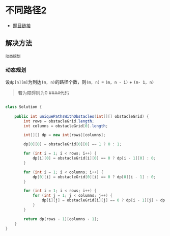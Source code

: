 # 不同路径2

* [题目链接](https://leetcode-cn.com/problems/unique-paths-ii/)

## 解决方法

`动态规划`

### 动态规划

设`dp[n][m]`为到达`(m, n)`的路径个数，则`(m, n)` = `(m, n - 1)` + `(m- 1, n)`
> 若为障碍则为0
####代码

```java

class Solution {
    
    public int uniquePathsWithObstacles(int[][] obstacleGrid) {
        int rows = obstacleGrid.length;
        int columns = obstacleGrid[0].length;

        int[][] dp = new int[rows][columns];

        dp[0][0] = obstacleGrid[0][0] == 1 ? 0 : 1;

        for (int i = 1; i < rows; i++) {
            dp[i][0] = obstacleGrid[i][0] == 0 ? dp[i - 1][0] : 0;
        }

        for (int i = 1; i < columns; i++) {
            dp[0][i] = obstacleGrid[0][i] == 0 ? dp[0][i - 1] : 0;
        }

        for (int i = 1; i < rows; i++) {
            for (int j = 1; j < columns; j++) {
                dp[i][j] = obstacleGrid[i][j] == 0 ? dp[i - 1][j] + dp[i][j - 1] : 0;
            }
        }

        return dp[rows - 1][columns - 1];
    }
}



```